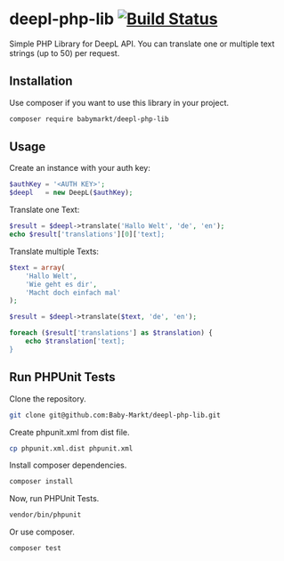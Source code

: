 # deepl-php-lib [![Build Status](https://travis-ci.org/Baby-Markt/deepl-php-lib.svg?branch=master)](https://travis-ci.org/Baby-Markt/deepl-php-lib)

Simple PHP Library for DeepL API. You can translate one or multiple text strings (up to 50) per request.

## Installation

Use composer if you want to use this library in your project.

```bash
composer require babymarkt/deepl-php-lib
```

## Usage

Create an instance with your auth key:

```php
$authKey = '<AUTH KEY>';
$deepl   = new DeepL($authKey);
```

Translate one Text:

```php
$result = $deepl->translate('Hallo Welt', 'de', 'en');
echo $result['translations'][0]['text];
```

Translate multiple Texts:

```php
$text = array(
    'Hallo Welt',
    'Wie geht es dir',
    'Macht doch einfach mal'
);

$result = $deepl->translate($text, 'de', 'en');

foreach ($result['translations'] as $translation) {
    echo $translation['text];
}
```

## Run PHPUnit Tests

Clone the repository.

```bash
git clone git@github.com:Baby-Markt/deepl-php-lib.git
```

Create phpunit.xml from dist file.

```bash
cp phpunit.xml.dist phpunit.xml
```

Install composer dependencies.

```bash
composer install
```

Now, run PHPUnit Tests.

```bash
vendor/bin/phpunit
```

Or use composer.

```bash
composer test
```